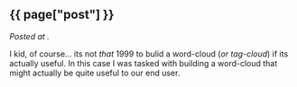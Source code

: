 ## {{ page["post"] }}

*Posted at <!--{ page["date"] }-->.*

I kid, of course... its not *that* 1999 to bulid a word-cloud (_or tag-cloud_)
if its actually useful. In this case I was tasked with building a word-cloud
that might actually be quite useful to our end user.

